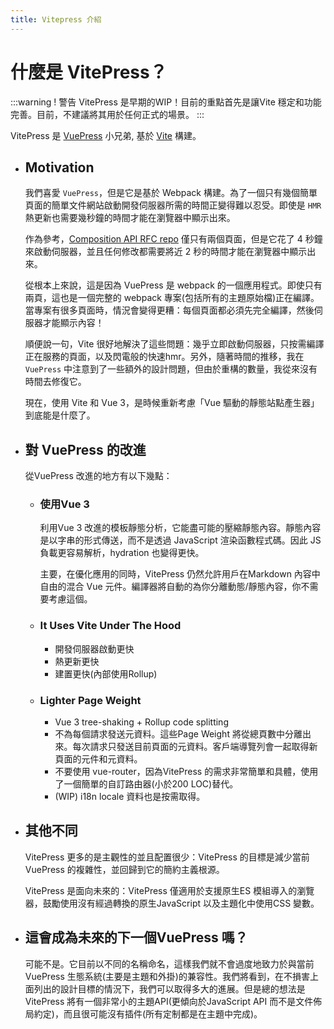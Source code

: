 ```yaml
---
title: Vitepress 介紹
---
```


# 什麼是 VitePress？
  :::warning ! 警告
  VitePress 是早期的WIP！目前的重點首先是讓Vite 穩定和功能完善。目前，不建議將其用於任何正式的場景。
  :::

  VitePress 是 [VuePress](https://www.vuepress.cn/) 小兄弟, 基於 [Vite](https://github.com/vitejs/vite) 構建。

  - ## Motivation
    我們喜愛 `VuePress`，但是它是基於 Webpack 構建。為了一個只有幾個簡單頁面的簡單文件網站啟動開發伺服器所需的時間正變得難以忍受。即使是 `HMR` 熱更新也需要幾秒鐘的時間才能在瀏覽器中顯示出來。

    作為參考，[Composition API RFC repo](https://github.com/vuejs/composition-api-rfc) 僅只有兩個頁面，但是它花了 4 秒鐘來啟動伺服器，並且任何修改都需要將近 2 秒的時間才能在瀏覽器中顯示出來。

    從根本上來說，這是因為 VuePress 是 webpack 的一個應用程式。即使只有兩頁，這也是一個完整的 webpack 專案(包括所有的主題原始檔)正在編譯。當專案有很多頁面時，情況會變得更糟：每個頁面都必須先完全編譯，然後伺服器才能顯示內容！

    順便說一句，Vite 很好地解決了這些問題：幾乎立即啟動伺服器，只按需編譯正在服務的頁面，以及閃電般的快速hmr。另外，隨著時間的推移，我在 `VuePress` 中注意到了一些額外的設計問題，但由於重構的數量，我從來沒有時間去修復它。

    現在，使用 Vite 和 Vue 3，是時候重新考慮「Vue 驅動的靜態站點產生器」到底能是什麼了。

  - ## 對 VuePress 的改進
    從VuePress 改進的地方有以下幾點：

    - ### 使用Vue 3
      利用Vue 3 改進的模板靜態分析，它能盡可能的壓縮靜態內容。靜態內容是以字串的形式傳送，而不是透過 JavaScript 渲染函數程式碼。因此 JS 負載更容易解析，hydration 也變得更快。

      主要，在優化應用的同時，VitePress 仍然允許用戶在Markdown 內容中自由的混合 Vue 元件。編譯器將自動的為你分離動態/靜態內容，你不需要考慮這個。

    - ### It Uses Vite Under The Hood
      - 開發伺服器啟動更快
      - 熱更新更快
      - 建置更快(內部使用Rollup)
    - ### Lighter Page Weight
      - Vue 3 tree-shaking + Rollup code splitting
      - 不為每個請求發送元資料。這些Page Weight 將從總頁數中分離出來。每次請求只發送目前頁面的元資料。客戶端導覽列會一起取得新頁面的元件和元資料。
      - 不要使用 vue-router，因為VitePress 的需求非常簡單和具體，使用了一個簡單的自訂路由器(小於200 LOC)替代。
      - (WIP) i18n locale 資料也是按需取得。

  - ## 其他不同
    VitePress 更多的是主觀性的並且配置很少：VitePress 的目標是減少當前VuePress 的複雜性，並回歸到它的簡約主義根源。

    VitePress 是面向未來的：VitePress 僅適用於支援原生ES 模組導入的瀏覽器，鼓勵使用沒有經過轉換的原生JavaScript 以及主題化中使用CSS 變數。

  - ## 這會成為未來的下一個VuePress 嗎？
    可能不是。它目前以不同的名稱命名，這樣我們就不會過度地致力於與當前VuePress 生態系統(主要是主題和外掛)的兼容性。我們將看到，在不損害上面列出的設計目標的情況下，我們可以取得多大的進展。但是總的想法是VitePress 將有一個非常小的主題API(更傾向於JavaScript API 而不是文件佈局約定)，而且很可能沒有插件(所有定制都是在主題中完成)。